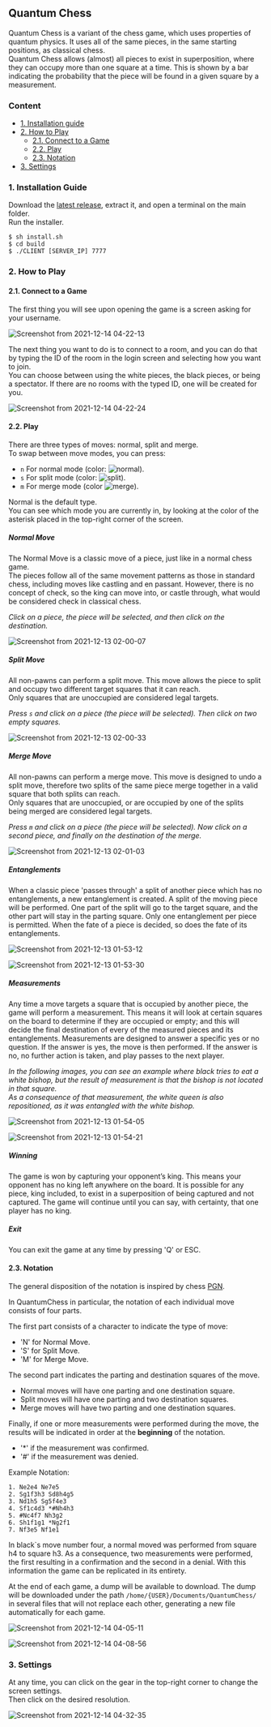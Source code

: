 ## Quantum Chess

Quantum Chess is a variant of the chess game, which uses properties of quantum physics. It uses all of the same pieces, in the same starting positions, as classical chess.\
Quantum Chess allows (almost) all pieces to exist in superposition, where they can occupy more than one square at a time. This is shown by a bar indicating the probability that the piece will be found in a given square by a measurement.

### Content

* [1. Installation guide](#1-installation-guide)
* [2. How to Play](#2-how-to-play)
  * [2.1. Connect to a Game](#21-connect-to-a-game)
  * [2.2. Play](#22-play)
  * [2.3. Notation](#23-notation)
* [3. Settings](#3-settings)

### 1. Installation Guide
Download the [latest release](https://github.com/NicoDeGiacomo/TDP1-TPF/releases/latest), extract it, and open a terminal on the main folder.\
Run the installer.
```shell
$ sh install.sh
$ cd build
$ ./CLIENT [SERVER_IP] 7777
```

### 2. How to Play
#### 2.1. Connect to a Game
The first thing you will see upon opening the game is a screen asking for your username.

![Screenshot from 2021-12-14 04-22-13](https://user-images.githubusercontent.com/11294851/145952105-0e9100e8-0fa1-42c7-86f5-378cc996d0f6.png)

The next thing you want to do is to connect to a room, and you can do that by typing the ID of the room in the login screen and selecting how you want to join.\
You can choose between using the white pieces, the black pieces, or being a spectator. If there are no rooms with the typed ID, one will be created for you.

![Screenshot from 2021-12-14 04-22-24](https://user-images.githubusercontent.com/11294851/145952343-4f01423c-cf03-4df0-93a2-89c574d569de.png)

#### 2.2. Play
There are three types of moves: normal, split and merge.  
To swap between move modes, you can press:
 - `n` For normal mode (color: ![normal](https://via.placeholder.com/15/00ffff/000000?text=+)).
 - `s` For split mode (color: ![split](https://via.placeholder.com/15/fa0fb4/000000?text=+)).
 - `m` For merge mode (color ![merge](https://via.placeholder.com/15/008000/000000?text=+)).

Normal is the default type.\
You can see which mode you are currently in, by looking at the color of the asterisk placed in the top-right corner of the screen.

##### Normal Move
The Normal Move is a classic move of a piece, just like in a normal chess game.\
The pieces follow all of the same movement patterns as those in standard chess, including moves like castling and en passant. However, there is no concept of check, so the king can move into, or castle through, what would be considered check in classical chess.

_Click on a piece, the piece will be selected, and then click on the destination._

![Screenshot from 2021-12-13 02-00-07](https://user-images.githubusercontent.com/11294851/145755023-b90e8673-df0d-4b26-ace4-9778fd9388ea.png)

##### Split Move
All non-pawns can perform a split move. This move allows the piece to split and occupy two different target squares that it can reach.\
Only squares that are unoccupied are considered legal targets.

_Press `s` and click on a piece (the piece will be selected). Then click on two empty squares._

![Screenshot from 2021-12-13 02-00-33](https://user-images.githubusercontent.com/11294851/145755051-8d61c87e-0bcd-4a75-803d-6a997ac67fc5.png)

##### Merge Move
All non-pawns can perform a merge move. This move is designed to undo a split move, therefore two splits of the same piece merge together in a valid square that both splits can reach.\
Only squares that are unoccupied, or are occupied by one of the splits being merged are considered legal targets.

_Press `m` and click on a piece (the piece will be selected). Now click on a second piece, and finally on the destination of the merge._

![Screenshot from 2021-12-13 02-01-03](https://user-images.githubusercontent.com/11294851/145755131-5020a76b-50f7-4197-b7ca-7895c33c7a69.png)

##### Entanglements
When a classic piece 'passes through' a split of another piece which has no entanglements, a new entanglement is created.
A split of the moving piece will be performed. One part of the split will go to the target square, and the other part will stay in the parting square.
Only one entanglement per piece is permitted. When the fate of a piece is decided, so does the fate of its entanglements.

![Screenshot from 2021-12-13 01-53-12](https://user-images.githubusercontent.com/11294851/145754477-887ad41a-b933-4f22-885a-b76e8c35f456.png)

![Screenshot from 2021-12-13 01-53-30](https://user-images.githubusercontent.com/11294851/145754499-66c9eb47-0cc3-4edc-9506-fcb2a21ac45c.png)

##### Measurements
Any time a move targets a square that is occupied by another piece, the game will perform a measurement. This means it will look at certain squares on the board to determine if they are occupied or empty; and this will decide the final destination of every of the measured pieces and its entanglements.
Measurements are designed to answer a specific yes or no question. If the answer is yes, the move is then performed. If the answer is no, no further action is taken, and play passes to the next player.

_In the following images, you can see an example where black tries to eat a white bishop, but the result of measurement is that the bishop is not located in that square.\
As a consequence of that measurement, the white queen is also repositioned, as it was entangled with the white bishop._

![Screenshot from 2021-12-13 01-54-05](https://user-images.githubusercontent.com/11294851/145754551-ddd337de-addf-49fe-a737-5d93b004ac8b.png)

![Screenshot from 2021-12-13 01-54-21](https://user-images.githubusercontent.com/11294851/145754571-7c605c21-8105-4b6b-b15a-fdf1870caafa.png)

##### Winning
The game is won by capturing your opponent’s king. This means your opponent has no king left anywhere on the board. It is possible for any piece, king included, to exist in a superposition of being captured and not captured. The game will continue until you can say, with certainty, that one player has no king.

##### Exit
You can exit the game at any time by pressing 'Q' or ESC.

#### 2.3. Notation
The general disposition of the notation is inspired by chess [PGN](https://en.wikipedia.org/wiki/Portable_Game_Notation).

In QuantumChess in particular, the notation of each individual move consists of four parts.

The first part consists of a character to indicate the type of move:
- 'N' for Normal Move.
- 'S' for Split Move.
- 'M' for Merge Move.

The second part indicates the parting and destination squares of the move.
- Normal moves will have one parting and one destination square.
- Split moves will have one parting and two destination squares.
- Merge moves will have two parting and one destination squares.

Finally, if one or more measurements were performed during the move, the results will be indicated in order at the **beginning** of the notation.
- '\*' if the measurement was confirmed.
- '#' if the measurement was denied.

Example Notation:
```
1. Ne2e4 Ne7e5
2. Sg1f3h3 Sd8h4g5
3. Nd1h5 Sg5f4e3
4. Sf1c4d3 *#Nh4h3
5. #Nc4f7 Nh3g2
6. Sh1f1g1 *Ng2f1
7. Nf3e5 Nf1e1
```
In black`s move number four, a normal moved was performed from square h4 to square h3. As a consequence, two measurements were performed, the first resulting in a confirmation and the second in a denial. With this information the game can be replicated in its entirety.

At the end of each game, a dump will be available to download. The dump will be downloaded under the path `/home/{USER}/Documents/QuantumChess/` in several files that will not replace each other, generating a new file automatically for each game.

![Screenshot from 2021-12-14 04-05-11](https://user-images.githubusercontent.com/11294851/145949362-ba0576b8-b9cf-491f-98e0-9ef61ea6bbd2.png)

![Screenshot from 2021-12-14 04-08-56](https://user-images.githubusercontent.com/11294851/145949763-1105401c-965f-4288-a979-0a1b8ff4febb.png)

### 3. Settings
At any time, you can click on the gear in the top-right corner to change the screen settings.\
Then click on the desired resolution.

![Screenshot from 2021-12-14 04-32-35](https://user-images.githubusercontent.com/11294851/145953002-8eda8545-36d8-4f18-965e-6f3f6617d1b5.png)
